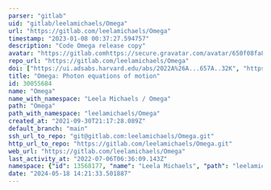 ```yaml
---
parser: "gitlab"
uid: "gitlab/leelamichaels/Omega"
url: "https://gitlab.com/leelamichaels/Omega"
timestamp: "2023-01-08 00:37:27.594757"
description: "Code Omega release copy"
avatar: "https://gitlab.comhttps://secure.gravatar.com/avatar/650f08fa80ce68fd0047d1dda6975a15?s=80&d=identicon"
repo_url: "https://gitlab.com/leelamichaels/Omega"
doi: ["https://ui.adsabs.harvard.edu/abs/2022A%26A...657A..32K", "https://ui.adsabs.harvard.edu/abs/2022ascl.soft12020K/abstract"]
title: "Omega: Photon equations of motion"
id: 30055684
name: "Omega"
name_with_namespace: "Leela Michaels / Omega"
path: "Omega"
path_with_namespace: "leelamichaels/Omega"
created_at: "2021-09-30T21:17:28.089Z"
default_branch: "main"
ssh_url_to_repo: "git@gitlab.com:leelamichaels/Omega.git"
http_url_to_repo: "https://gitlab.com/leelamichaels/Omega.git"
web_url: "https://gitlab.com/leelamichaels/Omega"
last_activity_at: "2022-07-06T06:36:09.143Z"
namespace: {"id": 13568177, "name": "Leela Michaels", "path": "leelamichaels", "kind": "user", "full_path": "leelamichaels", "parent_id": null, "avatar_url": "https://secure.gravatar.com/avatar/650f08fa80ce68fd0047d1dda6975a15?s=80&d=identicon", "web_url": "https://gitlab.com/leelamichaels"}
date: "2024-05-18 14:21:33.501887"
---
```

